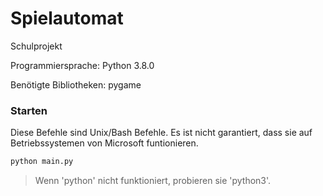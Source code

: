 # Spielautomat
Schulprojekt

Programmiersprache: Python 3.8.0

Benötigte Bibliotheken: pygame

### Starten

Diese Befehle sind Unix/Bash Befehle.
Es ist nicht garantiert, dass sie auf Betriebssystemen von Microsoft funtionieren.

```bash
python main.py
```

> Wenn 'python' nicht funktioniert, probieren sie 'python3'.
